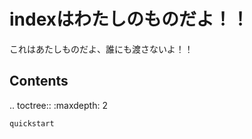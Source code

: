 indexはわたしのものだよ！！
================================

これはあたしものだよ、誰にも渡さないよ！！

Contents
--------

.. toctree::
    :maxdepth: 2

    quickstart
